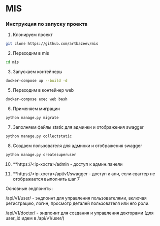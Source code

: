 # MIS 

### Инструкция по запуску проекта
1. Клонируем проект
```bash
git clone https://github.com/artbazeev/mis
```
2. Переходим в mis
```bash
cd mis
```
3. Запускаем контейнеры
```bash
docker-compose up --build -d
```
5. Переходим в контейнер web
```bash
docker-compose exec web bash
```
6. Применяем миграции
```bash
python manage.py migrate
```
7. Заполняем файлы static для админки и отображения swagger
```bash
python manage.py collectstatic
```
8. Создаем пользователя для админки и отображения swagger
```bash
python manage.py createsuperuser
```

10. **https://<ip-хоста>/admin - доступ к админ.панели

11. **https://<ip-хоста>/api/v1/swagger - доступ к апи, если сваггер не отображается выполнить шаг 7


Основные эндпоинты:

/api/v1/user/ - эндпоинт для управления пользователями, включая регистрацию, логин, просмотр деталей пользователя или его роли.


/api/v1/doctor/ - эндпоинт для создания и управления докторами (для user_id идем в /api/v1/user/) 
